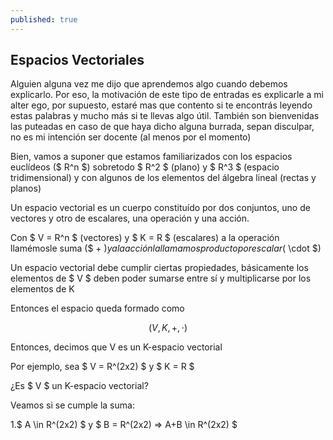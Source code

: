 ```yaml
---
published: true
---
```

## Espacios Vectoriales

Alguien alguna vez me dijo que aprendemos algo cuando debemos explicarlo. Por eso, la motivación de este tipo de entradas es explicarle a mi alter ego, por supuesto, estaré mas que contento si te encontrás leyendo estas palabras y mucho más si te llevas algo útil. También son bienvenidas las puteadas en caso de que haya dicho alguna burrada, sepan disculpar, no es mi intención ser docente (al menos por el momento)

Bien, vamos a suponer que estamos familiarizados con los espacios euclídeos ($ R^n $) sobretodo $ R^2 $ (plano) y $ R^3 $ (espacio tridimensional) y con algunos de los elementos del álgebra lineal (rectas y planos)

Un espacio vectorial es un cuerpo constituído por dos conjuntos, uno de vectores y otro de escalares, una operación y una acción.

Con $ V = R^n $ (vectores) y $ K = R $ (escalares) a la operación llamémosle suma ($ + $)
y a la acción la llamamos producto por escalar ($ \cdot $)

Un espacio vectorial debe cumplir ciertas propiedades, básicamente los elementos de $ V $ deben poder sumarse entre sí y multiplicarse por los elementos de K

Entonces el espacio queda formado como

$$ (V, K, +, \cdot) \label{eq:spc}$$

Entonces, decimos que V es un K-espacio vectorial

Por ejemplo, sea $ V = R^(2x2) $ y $ K = R $

¿Es $ V $ un K-espacio vectorial?

Veamos si se cumple la suma:

1.$ A \in R^(2x2) $ y $ B = R^(2x2) => A+B \in R^(2x2) $




